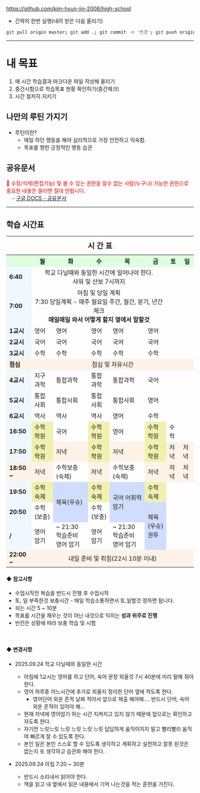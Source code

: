 https://github.com/kim-hyun-jin-2008/high-school

* 간략히 한번 실행(내려 받은 다음 올리기)
```bash
git pull origin master; git add .; git commit -m '변경'; git push origin master
```

---

# 내 목표
1. 매 시간 학습결과 마크다운 파일 작성해 올리기
1. 중간시험으로 학습목표 현황 확인하기(중간체크)
1. 시간 철저히 지키기

## 나만의 루틴 가지기
* 루틴이란?
  - 매일 하던 행동을 해야 심리적으로 가장 안전하고 익숙함.
  - 목표를 향한 긍정적인 행동 습관


## 공유문서
<font color='red'>📌 수정/삭제(편집기능) 및 볼 수 있는 권한을 알수 없는 사람(누구나) 가능한 권한으로 중요한 내용은 올리면 절대 안됩니다.</font><br>
&nbsp; &nbsp; - <a href="https://docs.google.com/document/d/1IVXb8VKmlmw0_l-8GnZFF3ZirjNPWK85rdjSCU1SmPU/edit?tab=t.0" target="_blank">구글 DOCS - 공유문서</a>

<hr>

## 학습 시간표
<table>
  <tr>
    <th colspan="8" style="text-align: center; font-size: 20px; padding: 10px;">시 간 표</th>
  </tr>
  <tr align="center" style="background-color: #ddffdd; text-align: center;">
    <th></th>
    <th>월</th>
    <th>화</th>
    <th>수</th>
    <th>목</th>
    <th>금</th>
    <th>토</th>
    <th>일</th>
  </tr>
    <tr>
    <td style="background-color: #f0f8ff;"><strong>6:40</strong></td>
    <td colspan="5" style="text-align: center;">
    학교 다닐때와 동일한 시간에 일어나야 한다.
    <br>
    샤워 및 산보 7시까지
    </td>
    <td></td>
    <td></td>
  </tr>
  <tr>
    <td style="background-color: #f0f8ff;"><strong>7:00</strong></td>
    <td colspan="5" style="text-align: center;">
    아침 및 당일 계획
    <br>
    7:30 당일계획 - 매주 월요일 주간, 월간, 분기, 년간 체크<br>
    <strong>매일매일 와서 어떻게 할지 옆에서 말할것</strong>
    </td>
    <td></td>
    <td></td>
  </tr>
  <tr>
    <td style="background-color: #f0f8ff;"><strong>1교시</strong></td>
    <td>영어</td>
    <td>영어</td>
    <td>영어</td>
    <td>영어</td>
    <td>영어</td>
    <td></td>
    <td></td>
  </tr>
    <tr>
    <td style="background-color: #f0f8ff;"><strong>2교시</strong></td>
    <td>국어</td>
    <td>국어</td>
    <td>국어</td>
    <td>국어</td>
    <td>국어</td>
    <td></td>
    <td></td>
  </tr>
    <tr>
    <td style="background-color: #f0f8ff;"><strong>3교시</strong></td>
    <td>수학</td>
    <td>수학</td>
    <td>수학</td>
    <td>수학</td>
    <td>수학</td>
    <td></td>
    <td></td>
  </tr>
  <tr>
    <td style="background-color: #fff2e6;"><strong>점심</strong></td>
    <td colspan="7" style="text-align: center; background-color: #fff2e6;">점심 및 자유시간</td>
  </tr>

  <tr>
    <td style="background-color: #f0f8ff;"><strong>4교시</strong></td>
    <td>지구과학</td>
    <td>통합과학</td>
    <td>통합과학</td>
    <td>통합과학</td>
    <td>국어</td>
    <td></td>
    <td></td>
  </tr>
  <tr>
    <td style="background-color: #f0f8ff;"><strong>5교시</strong></td>
    <td>통합사회</td>
    <td>통합사회</td>
    <td>통합사회</td>
    <td>통합사회</td>
    <td>영어</td>
    <td></td>
    <td></td>
  </tr>
  <tr>
    <td style="background-color: #f0f8ff;"><strong>6교시</strong></td>
    <td>역사</td>
    <td>역사</td>
    <td>역사</td>
    <td>영어</td>
    <td>수학</td>
    <td></td>
    <td></td>
  </tr>
  <tr>
    <td style="background-color: #f0f8ff;"><strong>16:50</strong></td>
    <td style="background-color: #f0f1af;">수학 학원</td>
    <td>국어</td>
    <td style="background-color: #f0f1af;">수학 학원</td>
    <td>영어</td>
    <td style="background-color: #f0f1af;">수학 학원</td>
    <td>수학</td>
    <td></td>
  </tr>
  <tr>
    <td style="background-color: #f0f8ff;"><strong>17:50</strong></td>
    <td style="background-color: #f0f1af;">수학 학원</td>
    <td style="background-color: #fff2e6;">저녁</td>
    <td style="background-color: #f0f1af;">수학 학원</td>
    <td style="background-color: #fff2e6;">저녁</td>
    <td style="background-color: #f0f1af;">수학 학원</td>
    <td style="background-color: #fff2e6;">저녁</td>
    <td style="background-color: #fff2e6;">저녁</td>
  </tr>
  <tr>
    <td style="background-color: #fff2e6;"><strong>18:50 ~</strong></td>
    <td style="background-color: #fff2e6;">저녁</td>
    <td>수학보충(숙제)</td>
    <td style="background-color: #fff2e6;">저녁</td>
    <td>수학보충(숙제)</td>
    <td style="background-color: #fff2e6;">저녁</td>
    <td style="background-color: #fff2e6;">저녁</td>
    <td style="background-color: #fff2e6;">저녁</td>
  </tr>
  <tr>
    <td style="background-color: #f0f8ff;"><strong>19:50</strong></td>
    <td style="background-color: #f0f1af;">수학숙제</td>
    <td style="background-color: #d0ddff;" rowspan="2">체육(우슈)</td>
    <td style="background-color: #f0f1af;">수학숙제</td>
    <td style="background-color: #d0ddff;" rowspan="2">국어 어휘력 암기</td>
    <td style="background-color: #f0f1af;">수학숙제</td>
    <td></td>
    <td></td>
  </tr>
  <tr>
    <td style="background-color: #f0f8ff;"><strong>20:50</strong></td>
    <td>수학(보충)</td>
    <td>수학(보충)</td>
    <td style="background-color: #d0ddff;" rowspan="2">체육(우슈)<br>권투</td>
    <td></td>
    <td></td>
  </tr>
  <tr>
    <td style="background-color: #f0f8ff;"><strong> / </strong></td>
    <td>영어 암기</td>
    <td> ~ 21:30  학습준비 <br>영어 암기</td>
    <td>영어 암기</td>
    <td> ~ 21:30  학습준비 <br> 영어 암기</td>
    <td></td>
    <td></td>
  </tr>
  <tr>
    <td style="background-color: #fff2e6;"><strong>22:00 ~</strong></td>
    <td colspan="7" style="text-align: center; background-color: #fff2e6;">내일 준비 및 취침(22시 10분 이내)</td>
  </tr>
</table>


  <!-- <tr>
    <td style="background-color: #fff2e6;"><strong>18:00 ~</strong></td>
    <td colspan="7" style="text-align: center; background-color: #fff2e6;">(학원 16:45 ~) 저녁 및 자유시간</td>
  </tr>
  <tr>
    <td style="background-color: #fff0f5;"><strong>19시</strong></td>
    <td colspan="7" style="background-color: #fff0f5;"></td>
  </tr>
  <tr>
    <td style="background-color: #fff0f5;"><strong>20시</strong></td>
    <td colspan="7" style="background-color: #fff0f5;"></td>
  </tr>
  <tr>
    <td style="background-color: #fff0f5;"><strong>21시</strong></td>
    <td colspan="7" style="background-color: #fff0f5;"></td>
  </tr>
  <tr>
    <td style="background-color: #fff2e6;"><strong>22:00 ~</strong></td>
    <td colspan="7" style="text-align: center; background-color: #fff2e6;">내일 준비 및 취침(22시 30분 이내)</td>
  </tr> -->


#### ◆ 참고사항

* 수업시작전 복습을 반드시 진행 후 수업시작
* 토, 일 부족한것 보충시간 - 매일 학습소통하면서 토,일할것 정하면 됩니다.
* 쉬는 시간 5 ~ 10분
* 목표를 시간을 채우는 것이 아닌 내것으로 익히는 **성과 위주로 진행**
* 빈칸은 상황에 따라 보충 학습 및 시험

<br>

#### ◆ 변경사항
* 2025.09.24 학교 다닐때와 동일한 시간
  - 아침에 1교시는 영어를 하고 단어, 숙어 문장 외울것 7시 40분에 미리 말해 줘야 한다.
  - 영어 하루중 어느시간에 추가로 외울지 정리한 단어 옆에 적도록 한다.
    + 영어단어 외운 흔적 날짜 적어서 앞으로 제출 해야해.... 반드시 단어, 숙어 외운 흔적이 있어야 해...
  - 현재 저녁에 영어암기 하는 시간 지켜지고 있지 않기 때문에 앞으로는 확인하고 자도록 한다.
  - 자기전 느릿느릿 느릿 느릿 느릿 느릿 답답하게 움직이지지 말고 빨리빨리 움직여 빠르게 잘 수 있도록 한다.
  - 본인 일은 본인 스스로 할 수 있도록 생각하고 계획하고 실천하고 잘못 된것은 없는지 또 생각하고 습관화 해야 한다.

* 2025.09.24 아침 7:20 ~ 30분
  - 반드시 소리내서 읽어야 한다.
  - 책을 읽고 내 옆에서 읽은 내용에서 기억 나는것을 적는 훈련을 가진다.